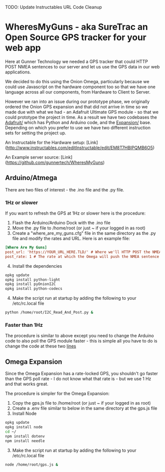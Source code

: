 TODO:
    Update Instructables URL
    Code Cleanup

# WheresMyGuns - aka SureTrac an Open Source GPS tracker for your web app

Here at Gunner Technology we needed a GPS tracker that could HTTP POST NMEA sentences to our server and let us use the GPS data in our web applications.

We decided to do this using the Onion Omega, particularly because we could use Javascript on the hardware component too so that we have one language across all our components, from Hardware to Client to Server.

However we ran into an issue during our prototype phase, we originally ordered the Onion GPS expansion and that did not arrive in time so we made due with what we had - an Adafruit Ultimate GPS module - so that we could prototype the project in time.
As a result we have two codebases the [Adafruit/](Adafruit/) which has Python and Arduino code, and the [Expansion/](Expansion/) base.
Depending on which you prefer to use we have two different instruction sets for setting the project up.

An Instructable for the Hardware setup: [Link] (http://www.instructables.com/editInstructable/edit/EM8T7HBIPQMB6O5)

An Example server source: [Link] (https://github.com/gunnertech/WheresMyGuns)

## Arduino/Atmega

There are two files of interest - the .ino file and the .py file.

### 1Hz or slower
If you want to refresh the GPS at 1Hz or slower here is the procedure:

1. Flash the Arduino/Arduino Dock with the .ino file
2. Move the .py file to /home/root (or just ~ if your logged in as root)
3. Create a "where_are_my_guns.cfg" file in the same directory as the .py file and modify the rates and URL. Here is an example file:
  
  ```cfg
  [Where Are My Guns]
  post_url: 'https://YOUR_URL_HERE.TLD/' # Where we'll HTTP POST the NMEA sentence to
  post_rate: 1 # The rate at which the Omega will push the NMEA sentence to the server
  ```
4. Install the dependencies

  ```bash
  opkg update
  opkg install python-light
  opkg install pyOnionI2C
  opkg install python-codecs
  ```
  
4. Make the script run at startup by adding the following to your /etc/rc.local file
 
  ```bash
  python /home/root/I2C_Read_And_Post.py &
  ```

### Faster than 1Hz
The procedure is similar to above except you need to change the Arduino code to also poll the GPS module faster - this is simple all you have to do is change the code at these two [lines](/Adafruit/WheresMyGuns/WheresMyGuns.ino#L24-25)

## Omega Expansion

Since the Omega Expansion has a rate-locked GPS, you shouldn't go faster than the GPS poll rate - I do not know what that rate is - but we use 1 Hz and that works great.

The procedure is simpler for the Omega Expansion:

1. Copy the gps.js file to /home/root (or just ~ if your logged in as root)
2. Create a .env file similar to below in the same directory at the gps.js file
3. Install Node

  ```bash
  opkg update
  opkg install node
  cd ~/
  npm install dotenv
  npm install needle
  ```
3. Make the script run at startup by adding the following to your /etc/rc.local file

  ```bash
  node /home/root/gps.js &
  ```
